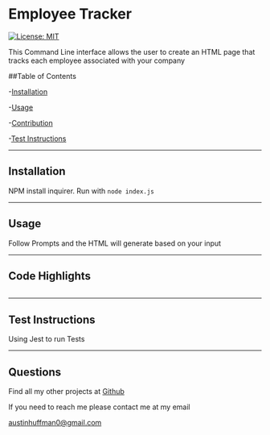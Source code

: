 # Employee Tracker  
  [![License: MIT](https://img.shields.io/badge/License-MIT-yellow.svg)](https://opensource.org/licenses/MIT)
  
  This Command Line interface allows the user to create an HTML page that tracks each employee associated with your company

  ##Table of Contents

  -[Installation](#installation)

  -[Usage](#usage)

  -[Contribution](#contribution)

  -[Test Instructions](#test-instructions)

  
  --------
  ## Installation 
  NPM install inquirer. Run with ```node index.js```

  --------
  ## Usage
  Follow Prompts and the HTML will generate based on your input

  --------
  ## Code Highlights
  
  ```
  
  ```
  
  --------
  ## Test Instructions
  Using Jest to run Tests 

  --------
  ## Questions 

  Find all my other projects at [Github](https://github.com/ahuffma2)

  If you need to reach me please contact me at my email 

  austinhuffman0@gmail.com
